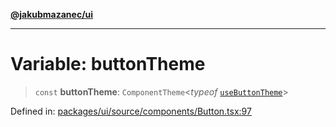 [**@jakubmazanec/ui**](../README.md)

---

# Variable: buttonTheme

> `const` **buttonTheme**: `ComponentTheme`\<_typeof_
> [`useButtonTheme`](../functions/useButtonTheme.md)\>

Defined in:
[packages/ui/source/components/Button.tsx:97](https://github.com/jakubmazanec/tools/blob/b189bd808f93a39eacbf7e401a82a754c5ce3b63/packages/ui/source/components/Button.tsx#L97)
